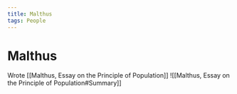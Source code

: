 ```yaml
---
title: Malthus
tags: People
---
```


# Malthus
Wrote [[Malthus, Essay on the Principle of Population]]
![[Malthus, Essay on the Principle of Population#Summary]]
